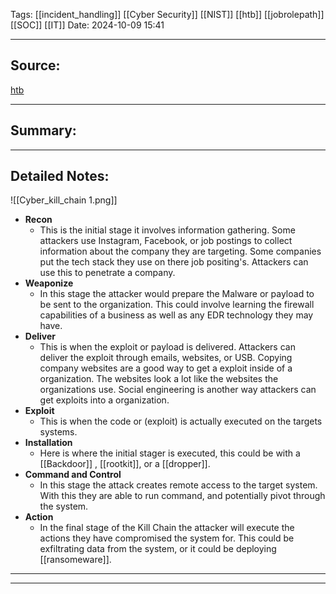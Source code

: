 

Tags: [[incident_handling]] [[Cyber Security]] [[NIST]] [[htb]] [[jobrolepath]] [[SOC]] [[IT]] 
Date: 2024-10-09 15:41

---

## Source: 
[htb](https://academy.hackthebox.com/module/148/section/1363)

---

## Summary:


---

## Detailed Notes:
![[Cyber_kill_chain 1.png]]
- **Recon**
	-  This is the initial stage it involves information gathering. Some attackers use Instagram, Facebook, or job postings to collect information about the company they are targeting. Some companies put the tech stack they use on there job positing's. Attackers can use this to penetrate a company. 
- **Weaponize**
	- In this stage the attacker would prepare the Malware or payload to be sent to the organization. This could involve learning the firewall capabilities of a business as well as any EDR technology they may have. 
- **Deliver**
	-  This is when the exploit or payload is delivered. Attackers can deliver the exploit through emails, websites, or USB. Copying company websites are a good way to get a exploit inside of a organization. The websites look a lot like the websites the organizations use. Social engineering is another way attackers can get exploits into a organization. 
- **Exploit**
	- This is when the code or (exploit) is actually executed on the targets systems. 
- **Installation**
	-  Here is where the initial stager is executed, this could be with a [[Backdoor]]  , [[rootkit]], or a [[dropper]]. 
- **Command and Control**
	- In this stage the attack creates remote access to the target system. With this they are able to run command, and potentially pivot through the system. 
- **Action**
	- In the final stage of the Kill Chain the attacker will execute the actions they have compromised the system for. This could be exfiltrating data from the system, or it could be deploying [[ransomeware]]. 
  

---

---


